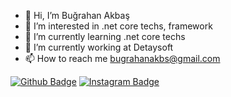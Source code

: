 - 👋 Hi, I’m Buğrahan Akbaş
- 👀 I’m interested in .net core techs, framework
- 🌱 I’m currently learning .net core techs
- 🔭 I’m currently working at Detaysoft
- 📫 How to reach me bugrahanakbs@gmail.com

[![Github Badge](https://img.shields.io/badge/-Github-000?style=quare&labelColor=000&logo=Github&logoColor=white&link=link)](https://github.com/bugrakbas) 
[![Instagram Badge](https://img.shields.io/badge/-Instagram-C13584?style=flat-quare&labelColor=C13584&logo=instagram&logoColor=white&link=link)](https://www.instagram.com/bugraakbass/) 


<!---
bugrakbas/bugrakbas is a ✨ special ✨ repository because its `README.md` (this file) appears on your GitHub profile.
You can click the Preview link to take a look at your changes.
--->
